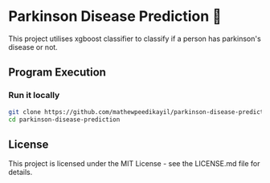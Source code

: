 # Parkinson Disease Prediction 🧠
This project utilises xgboost classifier to classify if a person has parkinson's disease or not.

## Program Execution
### Run it locally
```bash
git clone https://github.com/mathewpeedikayil/parkinson-disease-prediction.git
cd parkinson-disease-prediction
```

## License
This project is licensed under the MIT License - see the LICENSE.md file for details.
